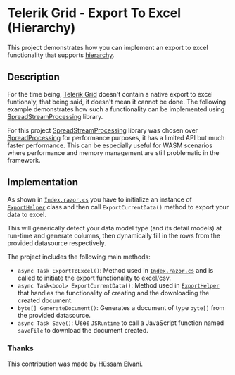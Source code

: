 # Telerik Grid - Export To Excel (Hierarchy)

This project demonstrates how you can implement an export to excel functionality that supports [hierarchy][TelerikGridHierarchy].

## Description

For the time being, [Telerik Grid][TelerikGrid] doesn't contain a native export to excel funtionaly, that being said, it doesn't mean it cannot be done.
The following example demonstrates how such a functionality can be implemented using [SpreadStreamProcessing][SpreadStreamProcessing] library.

For this project [SpreadStreamProcessing][SpreadStreamProcessing] library was chosen over [SpreadProcessing][SpreadProcessing] for performance purposes, it has a limited API but much faster performance.
This can be especially useful for WASM scenarios where performance and memory management are still problematic in the framework. 

## Implementation

As shown in [`Index.razor.cs`][SourceCode_Index] you have to initialize an instance of [`ExportHelper`][SourceCode_ExportHelper] class and then call `ExportCurrentData()` method to export your data to excel.

This will generically detect your data model type (and its detail models) at run-time and generate columns, then dynamically fill in the rows from the provided datasource respectively. 

The project includes the following main methods: 
- `async Task ExportToExcel()`: Method used in [`Index.razor.cs`][SourceCode_Index] and is called to initiate the export functionality to excel/csv.
- `async Task<bool> ExportCurrentData()`: Method used in [`ExportHelper`][SourceCode_ExportHelper] that handles the functionality of creating and the downloading the created document.
- `byte[] GenerateDocument()`: Generates a document of type `byte[]` from the provided datasource.
- `async Task Save()`: Uses `JSRuntime` to call a JavaScript function named `saveFile` to download the document created.

### Thanks

This contribution was made by [Hüssam Elvani][Contributor].

   [TelerikGrid]: <https://docs.telerik.com/blazor-ui/components/grid/overview>
   [TelerikGridHierarchy]: <https://docs.telerik.com/blazor-ui/components/grid/hierarchy>
   [SpreadStreamProcessing]: <https://docs.telerik.com/devtools/document-processing/libraries/radspreadstreamprocessing/overview>
   [SpreadProcessing]: <https://docs.telerik.com/devtools/document-processing/libraries/radspreadprocessing/overview>
   [SourceCode_Index]: <https://github.com/telerik/blazor-ui/blob/master/grid/export-to-xlsx-hierarchy/Pages/Index.razor.cs>
   [SourceCode_ExportHelper]: <https://github.com/telerik/blazor-ui/blob/master/grid/export-to-xlsx-hierarchy/Helpers/ExportHelper.cs>
   [Contributor]: <http://github.com/hussamelvani>
